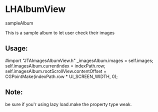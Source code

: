 # LHAlbumView
sampleAlbum

This is a sample album to let user check their images

## Usage:
#import "JTAImagesAlbumView.h"
_imagesAlbum.images = self.images;
self.imagesAlbum.currentIndex = indexPath.row;
self.imagesAlbum.rootScrollView.contentOffset = CGPointMake(indexPath.row * UI_SCREEN_WIDTH, 0);

## Note:
be sure if you'r using lazy load.make the property type weak.

